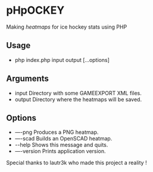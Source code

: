 # pHpOCKEY
Making *heatmaps* for ice hockey stats using PHP

## Usage
- php index.php input output […options]

## Arguments
- input			Directory with some GAMEEXPORT XML files.
- output			Directory where the heatmaps will be saved.

## Options
- —-png				Produces a PNG heatmap.
- —-scad			Builds an OpenSCAD heatmap.
- --help			Shows this message and quits.
- —-version	Prints application version.	


Special thanks to lautr3k who made this project a reality !
